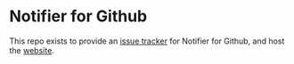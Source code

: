 # Notifier for Github

This repo exists to provide an [issue tracker](https://github.com/martinraison/notifier-for-github/issues) for Notifier for Github, and host the [website](https://martinraison.github.io/notifier-for-github).
